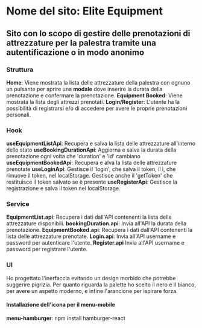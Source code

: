 # Nome del sito: Elite Equipment

## Sito con lo scopo di gestire delle prenotazioni di attrezzature per la palestra tramite una autentificazione o in modo anonimo

### Struttura

**Home**: Viene mostrata la lista delle attrezzature della palestra con ognuno un pulsante per aprire una **modale** dove inserire la durata della prenotazione e confermare la prenotazione.
**Equipment Booked**: Viene mostrata la lista degli attrezzi prenotati.
**Login/Register**: L'utente ha la possibilità di registrarsi e/o di accedere per avere le proprie prenotazioni personali.

### Hook

**useEquipmentListApi**: Recupera e salva la lista delle attrezzature all'interno dello stato
**useBookingDurationApi**: Aggiorna e salva la durata della prenotazione ogni volta che 'duration' e 'id' cambiano
**useEquipmentBookedApi**: Recupera e alva la lista delle attrezzature prenotate
**useLoginApi**: Gestisce il 'login', che salva il token, il ì, che rimuove il token, nel localStorage.
Gestisce anche il 'getToken' che restituisce il token salvato se è presente
**useRegisterApi**: Gestisce la registrazione e salva il token nel localStorage.

### Service

**EquipmentList.api**: Recupera i dati dall'API contenenti la lista delle attrezzature disponibili.
**bookingDuration.api**: Invia all'API la durata della prenotazione.
**EquipmentBooked.api**: Recupera i dati dall'API contenenti la lista delle attrezzature prenotate.
**Login.api**: Invia all'API username e password per autenticare l'utente.
**Register.api** Invia all'API username e password per registrare l'utente.

### UI

Ho progettato l'inerfaccia evitando un design morbido che potrebbe suggerire pigrizia.
Per quanto riguarda la palette ho scelto il nero e il bianco, per avere un aspetto moderno, e infine l'arancione per ispirare forza.

#### Installazione dell'icona per il menu-mobile

**menu-hamburger**: npm install hamburger-react
